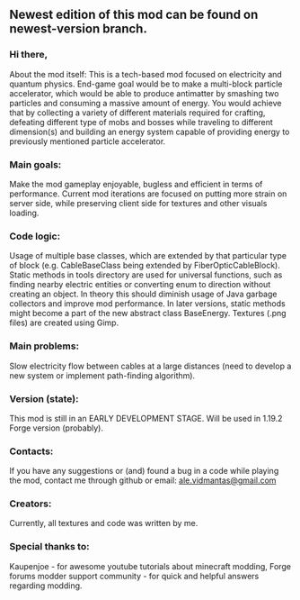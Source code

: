 ## Newest edition of this mod can be found on newest-version branch.

### Hi there,

About the mod itself:
   This is a tech-based mod focused on electricity and quantum physics. End-game goal would be to make a multi-block particle accelerator, which would be able to produce antimatter by smashing two particles and consuming a massive amount of energy. You would achieve that by collecting a variety of different materials required for crafting, defeating different type of mobs and bosses while traveling to different dimension(s) and building an energy system capable of providing energy to previously mentioned particle accelerator.
   
### Main goals:
   Make the mod gameplay enjoyable, bugless and efficient in terms of performance. Current mod iterations are focused on putting more strain on server side, while preserving client side for textures and other visuals loading.
   
### Code logic:
   Usage of multiple base classes, which are extended by that particular type of block (e.g. CableBaseClass being extended by FiberOpticCableBlock). Static methods in tools directory are used for universal functions, such as finding nearby electric entities or converting enum to direction without creating an object. In theory this should diminish usage of Java garbage collectors and improve mod performance. In later versions, static methods might become a part of the new abstract class BaseEnergy.
   Textures (.png files) are created using Gimp.
   
### Main problems:
   Slow electricity flow between cables at a large distances (need to develop a new system or implement path-finding algorithm).
   
### Version (state):
   This mod is still in an EARLY DEVELOPMENT STAGE.
   Will be used in 1.19.2 Forge version (probably).
   
### Contacts:
   If you have any suggestions or (and) found a bug in a code while playing the mod, contact me through github or email: ale.vidmantas@gmail.com
   
### Creators:
  Currently, all textures and code was written by me.
   
   
### Special thanks to:
Kaupenjoe - for awesome youtube tutorials about minecraft modding,
Forge forums modder support community - for quick and helpful answers regarding modding.
